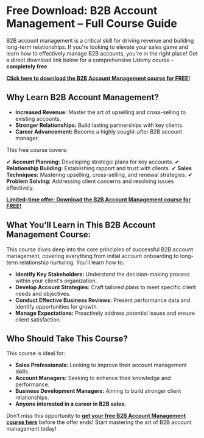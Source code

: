 # Free Download: B2B Account Management – Full Course Guide

B2B account management is a critical skill for driving revenue and building long-term relationships. If you're looking to elevate your sales game and learn how to effectively manage B2B accounts, you're in the right place! Get a direct download link below for a comprehensive Udemy course – **completely free**.

[**Click here to download the B2B Account Management course for FREE!**](https://udemywork.com/b2b-account-management)

## Why Learn B2B Account Management?

*   **Increased Revenue:** Master the art of upselling and cross-selling to existing accounts.
*   **Stronger Relationships:** Build lasting partnerships with key clients.
*   **Career Advancement:** Become a highly sought-after B2B account manager.

This free course covers:

✔ **Account Planning:** Developing strategic plans for key accounts.
✔ **Relationship Building:** Establishing rapport and trust with clients.
✔ **Sales Techniques:** Mastering upselling, cross-selling, and renewal strategies.
✔ **Problem Solving:** Addressing client concerns and resolving issues effectively.

[**Limited-time offer: Download the B2B Account Management course for FREE!**](https://udemywork.com/b2b-account-management)

## What You'll Learn in This B2B Account Management Course:

This course dives deep into the core principles of successful B2B account management, covering everything from initial account onboarding to long-term relationship nurturing. You'll learn how to:

*   **Identify Key Stakeholders:** Understand the decision-making process within your client's organization.
*   **Develop Account Strategies:** Craft tailored plans to meet specific client needs and objectives.
*   **Conduct Effective Business Reviews:** Present performance data and identify opportunities for growth.
*   **Manage Expectations:** Proactively address potential issues and ensure client satisfaction.

## Who Should Take This Course?

This course is ideal for:

*   **Sales Professionals:** Looking to improve their account management skills.
*   **Account Managers:** Seeking to enhance their knowledge and performance.
*   **Business Development Managers:** Aiming to build stronger client relationships.
*   **Anyone interested in a career in B2B sales.**

Don’t miss this opportunity to **[get your free B2B Account Management course here](https://udemywork.com/b2b-account-management)** before the offer ends! Start mastering the art of B2B account management today!

